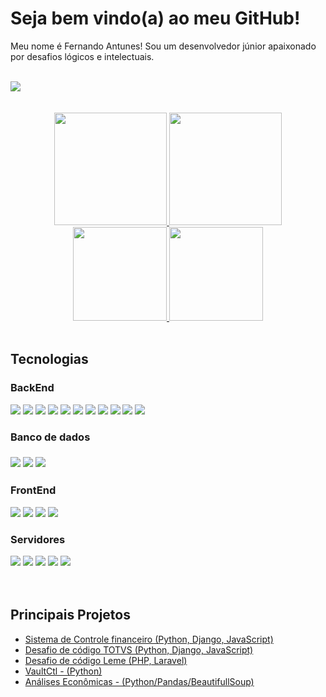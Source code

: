 <h1>Seja bem vindo(a) ao meu GitHub!</h1>

<p>Meu nome é Fernando Antunes! Sou um desenvolvedor júnior apaixonado por desafios lógicos e intelectuais.</p>
<br>
<div>
   <a href="https://www.linkedin.com/in/fernando-antunes-dev/" target="blank"><img src="https://img.shields.io/badge/-LinkedIn-%230077B5?style=for-the-badge&logo=linkedin&logoColor=white" target="_blank"></a> 
</div>
<br><br>
<div align="center">
  <a href="https://github.com/fantunesdev">
  <img height="180em" src="https://github-readme-stats.vercel.app/api/top-langs/?username=fantunesdev&layout=compact&langs_count=7&theme=github_dark"/>
  <img height="180em" src="https://github-readme-stats.vercel.app/api?username=fantunesdev&show_icons=true&theme=github_dark&include_all_commits=true&count_private=true"/>
  <img height="150em" src="https://github-profile-summary-cards.vercel.app/api/cards/profile-details?username=fantunesdev&theme=github_dark"/>
  <img height="150em" src="https://github-profile-summary-cards.vercel.app/api/cards/productive-time?username=fantunesdev&theme=github_dark"/>
  </a>
</div>
<br>
<h2>Tecnologias</h2>
<h3>BackEnd</h3>
<div>
  <img src="https://img.shields.io/badge/Python-ED8B00?style=for-the-badge&logo=python&logoColor=white">
  <img src="https://img.shields.io/badge/Django-092E20?style=for-the-badge&logo=django&logoColor=white">
  <img src="https://img.shields.io/badge/flask-000000?style=for-the-badge&logo=flask&logoColor=white">
  <img src="https://img.shields.io/badge/SQLAlchemy-FAFAFA?style=for-the-badge">
  <img src="https://img.shields.io/badge/PHP-777BB4?style=for-the-badge&logo=php&logoColor=white">
  <img src="https://img.shields.io/badge/Laravel-FF2D20?style=for-the-badge&logo=laravel&logoColor=white">
  <img src="https://img.shields.io/badge/Java-ED8B00?style=for-the-badge&logo=java&logoColor=white">
  <img src="https://img.shields.io/badge/Shell_Script-121011?style=for-the-badge&logo=gnu-bash&logoColor=white">
  <img src="https://img.shields.io/badge/Git-E34F26?style=for-the-badge&logo=git&logoColor=white">
  <img src="https://img.shields.io/badge/GitHub-100000?style=for-the-badge&logo=github&logoColor=white">
  <img src="https://img.shields.io/badge/Vault-FFFFFF?style=for-the-badge&logo=vault&logoColor=black">
</div>
<h3>Banco de dados<h3>
<div>
  <img src="https://img.shields.io/badge/PostgreSQL-316192?style=for-the-badge&logo=postgresql&logoColor=white">
  <img src="https://img.shields.io/badge/MySQL-3E6E93?style=for-the-badge&amp;logo=mysql&amp;logoColor=white">
  <img src="https://img.shields.io/badge/MariaDB-01529E?style=for-the-badge&logo=mariadb&logoColor=white">
</div>
<h3>FrontEnd</h3>
<div>
  <img src="https://img.shields.io/badge/HTML5-E34F26?style=for-the-badge&logo=html5&logoColor=white">
  <img src="https://img.shields.io/badge/CSS3-1572B6?style=for-the-badge&logo=css3&logoColor=white">
  <img src="https://img.shields.io/badge/JavaScript-323330?style=for-the-badge&logo=javascript&logoColor=F7DF1E">
  <img src="https://img.shields.io/badge/Bootstrap-563D7C?style=for-the-badge&logo=bootstrap&logoColor=white">
</div>
<h3>Servidores</h3>
<div>
  <img src="https://img.shields.io/badge/Debian-FAFAFA?style=for-the-badge&logo=debian&logoColor=A8192F">
  <img src="https://img.shields.io/badge/Ubuntu-E34F26?style=for-the-badge&logo=ubuntu&logoColor=black">
  <img src="https://img.shields.io/badge/Fedora-3E73B8?style=for-the-badge&logo=fedora&logoColor=black">
  <img src="https://img.shields.io/badge/Nginx-009639?style=for-the-badge&logo=nginx&logoColor=white">
  <img src="https://img.shields.io/badge/Amazon_AWS-232F3E?style=for-the-badge&logo=amazon-aws&logoColor=white">
</div>

<!--
<div style="display: inline_block"><br>
  <img src="https://cdn.jsdelivr.net/gh/devicons/devicon/icons/python/python-original.svg" height="30" width="40" />
  <img src="https://cdn.jsdelivr.net/gh/devicons/devicon/icons/django/django-plain.svg" height="30" width="40" />
  <img src="https://cdn.jsdelivr.net/gh/devicons/devicon/icons/sqlalchemy/sqlalchemy-original-wordmark.svg" height="30" width="40" />
  <img src="https://cdn.jsdelivr.net/gh/devicons/devicon/icons/flask/flask-original.svg" height="30" width="40" />
  <img src="https://cdn.jsdelivr.net/gh/devicons/devicon/icons/mysql/mysql-original-wordmark.svg" height="30" width="40" />
  <img src="https://cdn.jsdelivr.net/gh/devicons/devicon/icons/javascript/javascript-plain.svg" height="30" width="40" />
  <img src="https://cdn.jsdelivr.net/gh/devicons/devicon/icons/html5/html5-original-wordmark.svg" height="30" width="40" />
  <img src="https://cdn.jsdelivr.net/gh/devicons/devicon/icons/css3/css3-original-wordmark.svg" height="30" width="40" />
  <img src="https://cdn.jsdelivr.net/gh/devicons/devicon/icons/ubuntu/ubuntu-plain.svg" height="30" width="40" />
  <img src="https://cdn.jsdelivr.net/gh/devicons/devicon/icons/debian/debian-original.svg" height="30" width="40" />
  <img src="https://cdn.jsdelivr.net/gh/devicons/devicon/icons/nginx/nginx-original.svg" height="30" width="40" />
  <img src="https://cdn.jsdelivr.net/gh/devicons/devicon/icons/git/git-original.svg" height="30" width="40" />
  <img src="https://cdn.jsdelivr.net/gh/devicons/devicon/icons/github/github-original.svg" height="30" width="40" />
</div>
-->
<br>
<br>
<div>
  <h2>Principais Projetos</h2>
  <ul>
    <li>
      <a href="https://github.com/fantunesdev/financeiro/tree/develop">Sistema de Controle financeiro (Python, Django, JavaScript)</a>
    </li>
    <li>
      <a href="https://github.com/fantunesdev/password">Desafio de código TOTVS (Python, Django, JavaScript)</a>
    </li>
    <li>
      <a href="https://github.com/fantunesdev/leme">Desafio de código Leme (PHP, Laravel)</a>
    </li>
    <li>
      <a href="https://github.com/fantunesdev/vaultctl">VaultCtl - (Python)</a>
    </li>
    <li>
      <a href="https://github.com/fantunesdev/analises_economicas">Análises Econômicas - (Python/Pandas/BeautifullSoup)</a>
    </li>
  </ul>
</div>

